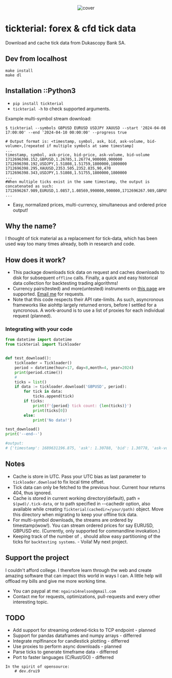 <p style="text-align: center;">
	<img src="https://raw.githubusercontent.com/sp3rtah/tickterial/master/tickterial.png" alt="cover" title="tickterial logo"/>
<p>

# tickterial: forex & cfd tick data
Download and cache tick data from Dukascopy Bank SA.

## Dev from localhost

```
make install
make dl
```

## Installation ::Python3
- `pip install tickterial`
- `tickterial -h` to check supported arguments.

Example multi-symbol stream download:
```monospace
$ tickterial --symbols GBPUSD EURUSD USDJPY XAUUSD --start '2024-04-08 17:00:00' --end '2024-04-10 00:00:00' --progress true

# Output format is: <timestamp, symbol, ask, bid, ask-volume, bid-volume>,[repeated if multiple symbols at same timestamp]
...
timestamp, symbol, ask-price, bid-price, ask-volume, bid-volume
1712696398.152,GBPUSD,1.26785,1.26774,900000,900000
1712696398.192,USDJPY,1.51808,1.51759,1800000,1800000
1712696398.295,XAUUSD,2353.505,2352.835,90,470
1712696398.343,USDJPY,1.51808,1.51755,1800000,1800000
...
#When multiple ticks exist in the same timestamp, the output is concatenated as such:
1712696267.989,EURUSD,1.0857,1.08569,990000,900000,1712696267.989,GBPUSD,1.26778,1.26769,900000,900000
...
```
- Easy, normalized prices, multi-currency, simultaneous and ordered price output!

## Why the name? <tickterial>
I thought of tick material as a replacement for tick-data, which has been used way too many times already, both in research and code.

## How does it work?
- This package downloads tick data on request and caches downloads to disk for subsequent `offline` calls. Finally, a quick and easy historical data collection for backtesting trading algorithms!
- Currency pairs(tested) and more(untested) instruments on [this page](https://www.dukascopy.com/swiss/english/marketwatch/historical/) are supported. <a href="mailto:drui9@duck.com">Email me</a> for requests.
- Note that this code respects their API rate-limits. As such, asyncronous frameworks like aiohttp largely returned errors, before I settled for a syncronous. A work-around is to use a list of proxies for each individual request (planned).

### Integrating with your code
```python
from datetime import datetime
from tickterial import Tickloader


def test_download():
	tickloader = Tickloader()
	period = datetime(hour=17, day=8,month=4, year=2024)
	print(period.ctime())
	#
	ticks = list()
	if data := tickloader.download('GBPUSD', period):
		for tick in data:
			ticks.append(tick)
		if ticks:
			print(f'{period} tick count: {len(ticks)}')
			print(ticks[0])
		else:
			print('No data!')

test_download()
print('--end--')

#output:
# {'timestamp': 1689631196.875, 'ask': 1.30788, 'bid': 1.30778, 'ask-vol': 900000, 'bid-vol': 900000}

```

## Notes
- Cache is store in UTC. Pass your UTC bias as last parameter to `tickloader.download` to fix local time offset.
- Tick data can only be fetched to the previous hour. Current hour returns 404, thus ignored.
- Cache is stored in current working directory(default), path = `$(pwd)/.tick-data`, or to path specified in --cachedir option, also available while creating `Tickterial(cachedir=/your/path)` object. Move this directory when migrating to keep your offline tick data.
- For multi-symbol downloads, the streams are ordered by timestamp(wow!). You can stream ordered prices for say EURUSD, GBPUSD etc. (Currently, only supported for commandline invokation.)
- Keeping track of the number of `,` should allow easy partitioning of the ticks for `backtesting systems`. - Voila! My next project.

## Support the project
I couldn't afford college. I therefore learn through the web and create amazing software that can impact this world in ways I can. A little help will offload my bills and give me more working time.
- You can paypal at me: `ngaira14nelson@gmail.com`
- Contact me for requests, optimizations, pull-requests and every other interesting topic.


## TODO
- Add support for streaming ordered-ticks to TCP endpoint - planned
- Support for pandas dataframes and numpy arrays - differred
- Integrate mplfinance for candlestick plotting - differred
- Use proxies to perform async downloads - planned
- Parse ticks to generate timeframe data - differred
- Port to faster languages (C/Rust/GO) - differred

```monospace
In the spirit of opensource:
	# dev.drui9
```